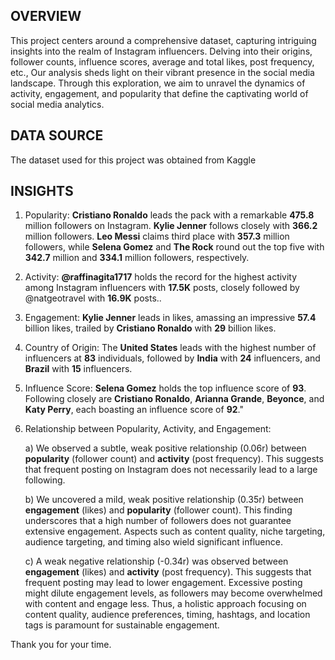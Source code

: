 ## OVERVIEW

This project centers around a comprehensive dataset, capturing intriguing insights into the realm of Instagram influencers. Delving into their origins, follower counts, influence scores, average and total likes, post frequency, etc., Our analysis sheds light on their vibrant presence in the social media landscape. Through this exploration, we aim to unravel the dynamics of activity, engagement, and popularity that define the captivating world of social media analytics.

## DATA SOURCE

The dataset used for this project was obtained from Kaggle

## INSIGHTS

1. Popularity: **Cristiano Ronaldo** leads the pack with a remarkable **475.8** million followers on Instagram. **Kylie Jenner** follows closely with **366.2** million followers. **Leo Messi** claims third place with **357.3** million followers, while **Selena Gomez** and **The Rock** round out the top five with **342.7** million and **334.1** million followers, respectively.


2. Activity: **@raffinagita1717** holds the record for the highest activity among Instagram influencers with **17.5K** posts, closely followed by @natgeotravel with **16.9K** posts..


3. Engagement: **Kylie Jenner** leads in likes, amassing an impressive **57.4** billion likes, trailed by **Cristiano Ronaldo** with **29** billion likes.

 
4. Country of Origin: The **United States** leads with the highest number of influencers at **83** individuals, followed by **India** with **24** influencers, and **Brazil** with **15** influencers.


5. Influence Score: **Selena Gomez** holds the top influence score of **93**. Following closely are **Cristiano Ronaldo**, **Arianna Grande**, **Beyonce**, and **Katy Perry**, each boasting an influence score of **92**."

6. Relationship between Popularity, Activity, and Engagement: 

	a) We observed a subtle, weak positive relationship (0.06r) between **popularity** (follower count) and **activity** (post frequency). This suggests 
           that frequent posting on Instagram does not necessarily lead to a large following.  

	b) We uncovered a mild, weak positive relationship (0.35r) between **engagement** (likes) and **popularity** (follower count). This finding underscores 
           that a high number of followers does not guarantee extensive engagement. Aspects such as content quality, niche targeting, audience targeting, and 
           timing also wield significant influence.
    
	c) A weak negative relationship (-0.34r) was observed between **engagement** (likes) and **activity** (post frequency). This suggests that frequent 
           posting may lead to lower engagement. Excessive posting might dilute engagement levels, as followers may become overwhelmed with content and engage 
           less. Thus, a holistic approach focusing on content quality, audience preferences, timing, hashtags, and location tags is paramount for sustainable 
           engagement.


Thank you for your time.
